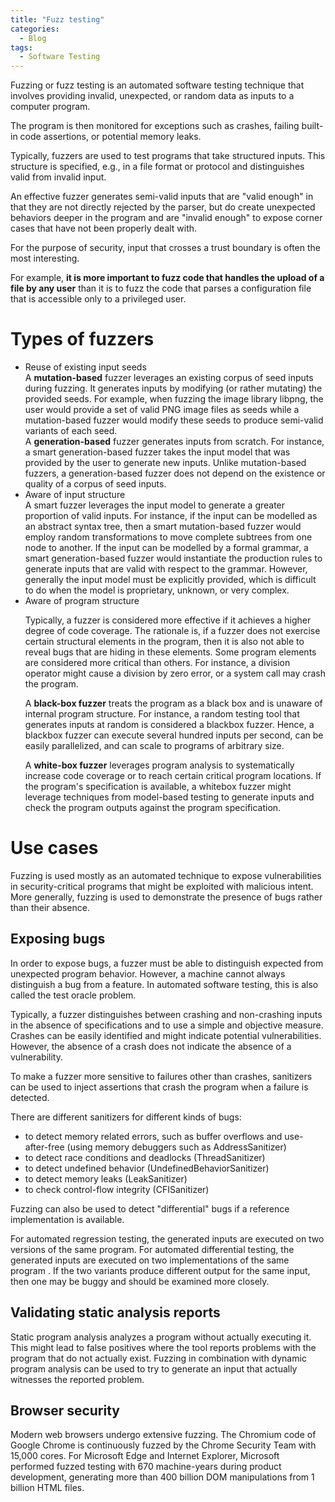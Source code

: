 ```yaml
---
title: "Fuzz testing"
categories:
  - Blog
tags:
  - Software Testing
---
```


Fuzzing or fuzz testing is an automated software testing technique that involves providing invalid, unexpected, or random data as inputs to a computer program.

The program is then monitored for exceptions such as crashes, failing built-in code assertions, or potential memory leaks. 

Typically, fuzzers are used to test programs that take structured inputs. This structure is specified, e.g., in a file format or protocol and distinguishes valid from invalid input.


An effective fuzzer generates semi-valid inputs that are "valid enough" in that they are not directly rejected by the parser, but do create unexpected behaviors deeper in the program and are "invalid enough" to expose corner cases that have not been properly dealt with.

For the purpose of security, input that crosses a trust boundary is often the most interesting.

For example, <b>it is more important to fuzz code that handles the upload of a file by any user</b> than it is to fuzz the code that parses a configuration file that is accessible only to a privileged user. 

<h1>Types of fuzzers</h1>

<ul>
<li>Reuse of existing input seeds <br>
A <b>mutation-based</b> fuzzer leverages an existing corpus of seed inputs during fuzzing. It generates inputs by modifying (or rather mutating) the provided seeds. For example, when fuzzing the image library libpng, the user would provide a set of valid PNG image files as seeds while a mutation-based fuzzer would modify these seeds to produce semi-valid variants of each seed.<br>
A <b>generation-based</b> fuzzer generates inputs from scratch. For instance, a smart generation-based fuzzer takes the input model that was provided by the user to generate new inputs. Unlike mutation-based fuzzers, a generation-based fuzzer does not depend on the existence or quality of a corpus of seed inputs.</li>
<li>Aware of input structure<br>
A smart fuzzer leverages the input model to generate a greater proportion of valid inputs. For instance, if the input can be modelled as an abstract syntax tree, then a smart mutation-based fuzzer would employ random transformations to move complete subtrees from one node to another. If the input can be modelled by a formal grammar, a smart generation-based fuzzer would instantiate the production rules to generate inputs that are valid with respect to the grammar. However, generally the input model must be explicitly provided, which is difficult to do when the model is proprietary, unknown, or very complex.</li>
<li>Aware of program structure<br>

Typically, a fuzzer is considered more effective if it achieves a higher degree of code coverage. The rationale is, if a fuzzer does not exercise certain structural elements in the program, then it is also not able to reveal bugs that are hiding in these elements. Some program elements are considered more critical than others. For instance, a division operator might cause a division by zero error, or a system call may crash the program.<br>

A <b>black-box fuzzer</b> treats the program as a black box and is unaware of internal program structure. For instance, a random testing tool that generates inputs at random is considered a blackbox fuzzer. Hence, a blackbox fuzzer can execute several hundred inputs per second, can be easily parallelized, and can scale to programs of arbitrary size. <br>

A <b>white-box fuzzer</b> leverages program analysis to systematically increase code coverage or to reach certain critical program locations. If the program's specification is available, a whitebox fuzzer might leverage techniques from model-based testing to generate inputs and check the program outputs against the program specification. <br>
</li>

</ul>

<h1>Use cases</h1>

Fuzzing is used mostly as an automated technique to expose vulnerabilities in security-critical programs that might be exploited with malicious intent. More generally, fuzzing is used to demonstrate the presence of bugs rather than their absence. 

<h2>Exposing bugs</h2>

In order to expose bugs, a fuzzer must be able to distinguish expected from unexpected program behavior. However, a machine cannot always distinguish a bug from a feature. In automated software testing, this is also called the test oracle problem.

Typically, a fuzzer distinguishes between crashing and non-crashing inputs in the absence of specifications and to use a simple and objective measure. Crashes can be easily identified and might indicate potential vulnerabilities. However, the absence of a crash does not indicate the absence of a vulnerability. 

To make a fuzzer more sensitive to failures other than crashes, sanitizers can be used to inject assertions that crash the program when a failure is detected.

There are different sanitizers for different kinds of bugs:

<ul>
<li>to detect memory related errors, such as buffer overflows and use-after-free (using memory debuggers such as AddressSanitizer)</li>
<li>to detect race conditions and deadlocks (ThreadSanitizer)</li>
<li>to detect undefined behavior (UndefinedBehaviorSanitizer)</li>
<li>to detect memory leaks (LeakSanitizer)</li>
<li>to check control-flow integrity (CFISanitizer)</li>
</ul>

Fuzzing can also be used to detect "differential" bugs if a reference implementation is available. 

For automated regression testing, the generated inputs are executed on two versions of the same program. For automated differential testing, the generated inputs are executed on two implementations of the same program . If the two variants produce different output for the same input, then one may be buggy and should be examined more closely.
 
<h2>Validating static analysis reports</h2>

Static program analysis analyzes a program without actually executing it. This might lead to false positives where the tool reports problems with the program that do not actually exist. Fuzzing in combination with dynamic program analysis can be used to try to generate an input that actually witnesses the reported problem.

<h2>Browser security</h2>
Modern web browsers undergo extensive fuzzing. The Chromium code of Google Chrome is continuously fuzzed by the Chrome Security Team with 15,000 cores. For Microsoft Edge and Internet Explorer, Microsoft performed fuzzed testing with 670 machine-years during product development, generating more than 400 billion DOM manipulations from 1 billion HTML files.

